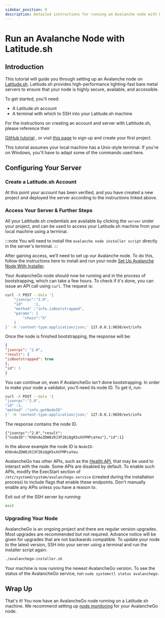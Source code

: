 ```yaml
---
sidebar_position: 9
description: Detailed instructions for running an Avalanche node with Latitude.sh
---
```


# Run an Avalanche Node with Latitude.sh

## Introduction

This tutorial will guide you through setting up an Avalanche node on [Latitude.sh](https://latitude.sh).
Latitude.sh provides high-performance lighting-fast bare metal servers to ensure that your node is highly
 secure, available, and accessible.

To get started, you'll need:

- A Latitude.sh account
- A terminal with which to SSH into your Latitude.sh machine

For the instructions on creating an account and server with Lattitude.sh, please reference their 

[GitHub tutorial](https://github.com/NottherealIllest/Latitude.sh-post/blob/main/avalanhe/avax-copy.md)
, or visit [this page](https://www.latitude.sh/dashboard/signup) to sign up and create your first project.

This tutorial assumes your local machine has a Unix-style terminal. If you're on Windows, you'll have
 to adapt some of the commands used here.

## Configuring Your Server

### Create a Latitude.sh Account

At this point your account has been verified, and you have created a new project and deployed the
 server according to the instructions linked above.

### Access Your Server & Further Steps


All your Lattitude.sh credentials are available by clicking the `server` under your project, and can
 be used to access your Latitude.sh machine from your local machine using a terminal.

:::note
You will need to install the `avalanche node installer script` directly in the server's terminal.
:::

After gaining access, we’ll need to set up our Avalanche node. To do this, follow the instructions
 here to install and run your node [Set Up Avalanche Node With Installer](https://docs.avax.network/nodes/build/set-up-node-with-installer).

Your AvalancheGo node should now be running and in the process of bootstrapping, which can take a few
 hours. To check if it's done, you can issue an API call using `curl`.
The request is:

```sh
curl -X POST --data '{
    "jsonrpc":"2.0",
    "id"     :1,
    "method" :"info.isBootstrapped",
    "params": {
        "chain":"X"
    }
}' -H 'content-type:application/json;' 127.0.0.1:9650/ext/info
```

Once the node is finished bootstrapping, the response will be:

```json
{
"jsonrpc": "2.0",
"result": {
"isBootstrapped": true
},
"id": 1
}
```

You can continue on, even if AvalancheGo isn't done bootstrapping.
In order to make your node a validator, you'll need its node ID. To get it, run:

```sh
curl -X POST --data '{
"jsonrpc":"2.0",
"id" :1,
"method" :"info.getNodeID"
}' -H 'content-type:application/json;' 127.0.0.1:9650/ext/info
```

The response contains the node ID.

`{"jsonrpc":"2.0","result":{"nodeID":"KhDnAoZDW8iRJ3F26iQgK5xXVFMPcaYeu"},"id":1}`

In the above example the node ID is `NodeID-KhDnAoZDW8iRJ3F26iQgK5xXVFMPcaYeu`.

AvalancheGo has other APIs, such as the [Health API](https://docs.avax.network/apis/avalanchego/apis/health),
 that may be used to interact with the node. Some APIs are disabled by default. To enable such APIs,
 modify the ExecStart section of `/etc/systemd/system/avalanchego.service` (created during the 
 installation process) to include flags that enable these endpoints. Don't manually enable any APIs 
 unless you have a reason to.

Exit out of the SSH server by running:

```sh
exit
```

### Upgrading Your Node

AvalancheGo is an ongoing project and there are regular version upgrades. Most upgrades are 
recommended but not required. Advance notice will be given for upgrades that are not backwards 
compatible. To update your node to the latest version, SSH into your server using a terminal and 
run the installer script again.

```sh
./avalanchego-installer.sh
```

Your machine is now running the newest AvalancheGo version. To see the status of the AvalancheGo service,
 run `sudo systemctl status avalanchego.`

## Wrap Up

That's it! You now have an AvalancheGo node running on a Latitude.sh machine. We recommend setting up
 [node monitoring](https://docs.avax.network/nodes/maintain/setting-up-node-monitoring) for your 
AvalancheGo node.
